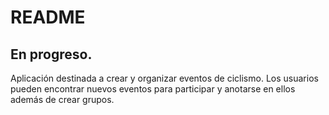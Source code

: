 # README

## En progreso.

Aplicación destinada a crear y organizar eventos de ciclismo. Los usuarios pueden encontrar nuevos eventos para participar y anotarse en ellos además de crear grupos.
